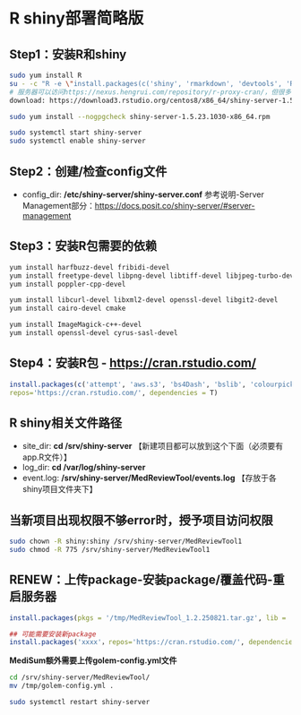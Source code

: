 # R shiny部署简略版

## Step1：安装R和shiny
```bash
sudo yum install R
su - -c "R -e \"install.packages(c('shiny', 'rmarkdown', 'devtools', 'RJDBC'), repos='https://nexus.hengrui.com/repository/r-proxy-cran/')\""
# 服务器可以访问https://nexus.hengrui.com/repository/r-proxy-cran/，但很多包没有最新版本，推荐使用https://cran.rstudio.com/
download: https://download3.rstudio.org/centos8/x86_64/shiny-server-1.5.23.1030-x86_64.rpm

sudo yum install --nogpgcheck shiny-server-1.5.23.1030-x86_64.rpm

sudo systemctl start shiny-server
sudo systemctl enable shiny-server
```

## Step2：创建/检查config文件
* config_dir: **/etc/shiny-server/shiny-server.conf**
参考说明-Server Management部分：https://docs.posit.co/shiny-server/#server-management

## Step3：安装R包需要的依赖
```bash
yum install harfbuzz-devel fribidi-devel
yum install freetype-devel libpng-devel libtiff-devel libjpeg-turbo-devel
yum install poppler-cpp-devel

yum install libcurl-devel libxml2-devel openssl-devel libgit2-devel 
yum install cairo-devel cmake

yum install ImageMagick-c++-devel
yum install openssl-devel cyrus-sasl-devel
```

## Step4：安装R包 - https://cran.rstudio.com/
```r
install.packages(c('attempt', 'aws.s3', 'bs4Dash', 'bslib', 'colourpicker', 'config', 'cowplot', 'data.table', 'digest', 'dplyr', 'DT', 'flextable', 'formatters', 'ggnewscale', 'ggplot2', 'ggpubr', 'ggsci', 'golem', 'Hmisc', 'htmltools', 'httr', 'IDEAFilter', 'labelled', 'lubridate', 'magick', 'openxlsx', 'patchwork', 'pkgload', 'plyr', 'purrr', 'r2rtf', 'readr', 'readxl', 'rjson', 'RSQLite', 'rtables', 'shinipsum', 'shiny', 'shinyalert', 'shinycssloaders', 'shinydisconnect', 'shinyEventLogger', 'shinyFiles', 'shinyglide', 'shinyjs', 'shinyWidgets', 'stringr', 'survminer', 'svglite', 'tern', 'tidyr', 'Tplyr', 'xml2', 'magick', 'shinyEventLogger'), 
repos='https://cran.rstudio.com/', dependencies = T)
```

## R shiny相关文件路径
* site_dir: **cd /srv/shiny-server** 【新建项目都可以放到这个下面（必须要有app.R文件）】
* log_dir: **cd /var/log/shiny-server**
* event.log: **/srv/shiny-server/MedReviewTool/events.log** 【存放于各shiny项目文件夹下】

## 当新项目出现权限不够error时，授予项目访问权限
```bash
sudo chown -R shiny:shiny /srv/shiny-server/MedReviewTool1
sudo chmod -R 775 /srv/shiny-server/MedReviewTool1
```

## RENEW：上传package-安装package/覆盖代码-重启服务器
```r
install.packages(pkgs = '/tmp/MedReviewTool_1.2.250821.tar.gz', lib = .libPaths()[length(.libPaths())], repos = NULL, dependencies = T)

## 可能需要安装新package
install.packages('xxxx'，repos='https://cran.rstudio.com/', dependencies = T)
```

**MediSum额外需要上传golem-config.yml文件**
```bash
cd /srv/shiny-server/MedReviewTool/
mv /tmp/golem-config.yml .
```

```bash
sudo systemctl restart shiny-server
```

